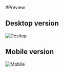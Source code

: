 #Preview
## Desktop version
![Desltop](https://github.com/monotera/HTML-CSS-JS-learning/blob/master/layout-4/images/Desktop.png)
## Mobile version
![Mobile](https://github.com/monotera/HTML-CSS-JS-learning/blob/master/layout-4/images/mobile.png)
